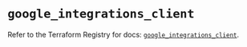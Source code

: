# `google_integrations_client`

Refer to the Terraform Registry for docs: [`google_integrations_client`](https://registry.terraform.io/providers/hashicorp/google-beta/5.38.0/docs/resources/google_integrations_client).
